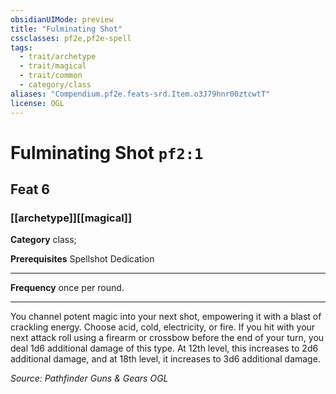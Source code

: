 ```yaml
---
obsidianUIMode: preview
title: "Fulminating Shot"
cssclasses: pf2e,pf2e-spell
tags:
  - trait/archetype
  - trait/magical
  - trait/common
  - category/class
aliases: "Compendium.pf2e.feats-srd.Item.o3J79hnr00ztcwtT"
license: OGL
---
```

# Fulminating Shot `pf2:1`
## Feat 6
### [[archetype]][[magical]]

**Category** class; 



**Prerequisites** Spellshot Dedication
* * *
**Frequency** once per round.

* * *

You channel potent magic into your next shot, empowering it with a blast of crackling energy. Choose acid, cold, electricity, or fire. If you hit with your next attack roll using a firearm or crossbow before the end of your turn, you deal 1d6 additional damage of this type. At 12th level, this increases to 2d6 additional damage, and at 18th level, it increases to 3d6 additional damage.

*Source: Pathfinder Guns & Gears*
*OGL*